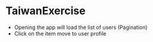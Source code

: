 # TaiwanExercise
- Opening the app will load the list of users (Pagination)
- Click on the item move to user profile 
